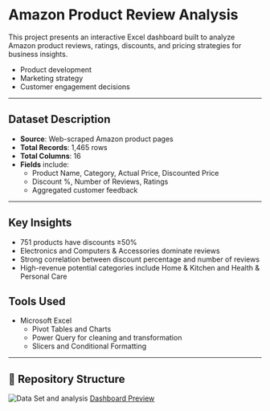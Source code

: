 #  Amazon Product Review Analysis

This project presents an interactive Excel dashboard built to analyze Amazon product reviews, ratings, discounts, and pricing strategies for business insights.

- Product development
- Marketing strategy
- Customer engagement decisions

---

##  Dataset Description

- **Source**: Web-scraped Amazon product pages
- **Total Records**: 1,465 rows
- **Total Columns**: 16
- **Fields** include:
  - Product Name, Category, Actual Price, Discounted Price
  - Discount %, Number of Reviews, Ratings
  - Aggregated customer feedback
---

##  Key Insights

- 751 products have discounts ≥50%
- Electronics and Computers & Accessories dominate reviews
- Strong correlation between discount percentage and number of reviews
- High-revenue potential categories include Home & Kitchen and Health & Personal Care

 
## Tools Used

- Microsoft Excel
  - Pivot Tables and Charts
  - Power Query for cleaning and transformation
  - Slicers and Conditional Formatting

---

## 📂 Repository Structure
![Data Set and analysis](dashboard-preview.png)
[Dashboard Preview](dashboard-preview.png)





